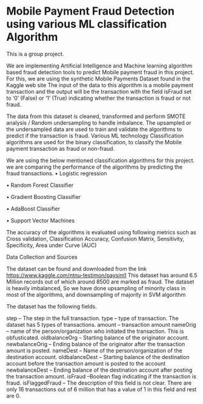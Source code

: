 # Mobile Payment Fraud Detection using various ML classification Algorithm
This is a group project.

We are implementing Artificial Intelligence and Machine learning algorithm based fraud detection tools to predict Mobile payment fraud in this project. For this, we are using the synthetic Mobile Payments Dataset found in the Kaggle web site 
The input of the data to this algorithm is a mobile payment transaction and the output will be the transaction with the field isFraud set to ‘0’ (False) or ‘1’ (True) indicating whether the transaction is fraud or not fraud.

The data from this dataset is cleaned, transformed and perform SMOTE analysis / Random undersampling to handle imbalance. The upsampled or the undersampled data are used to train and validate the algorithms to predict if the transaction is fraud. Various ML technology Classification algorithms are used for the binary classification, to classify the Mobile payment transaction as fraud or non-fraud. 

We are using the below mentioned classification algorithms for this project. we are comparing the performance of the algorithms by predicting the fraud transactions.
•	Logistic regression

•	Random Forest Classifier

•	Gradient Boosting Classifier

•	AdaBoost Classifier

•	Support Vector Machines


The accuracy of the algorithms is evaluated using  following metrics such as Cross validation, Classification Accuracy, Confusion Matrix, Sensitivity, Specificity, Area under Curve (AUC)

Data Collection and Sources

The dataset can be found and downloaded from the link 
https://www.kaggle.com/ntnu-testimon/paysim1
This dataset has around 6.5 Million records out of which around 8500 are marked as fraud. The dataset is heavily imbalanced, So we have done upsampling of minority class in most of the algorithms, and downsampling of majority in SVM algorithm

The dataset has the following fields.

step – The step in the full transaction.
type – type of transaction. The dataset has 5 types of transactions.
amount – transaction amount
nameOrig – name of the person/organization who initiated the transaction. This is obfusticated.
oldbalanceOrg – Starting balance of the originator account.
newbalanceOrig – Ending balance of the originator after the transaction amount is posted.
nameDest – Name of the person/organization of the destination account.
oldbalanceDest – Starting balance of the destination account before the transaction amount is posted to the account
newbalanceDest – Ending balance of the destination account after posting the transaction amount.
isFraud –Boolean flag indicating if the transaction is fraud.
isFlaggedFraud – The description of this field is not clear. There are only 16 transactions out of 6 million that has a value of 1 in this field and rest are 0. 


